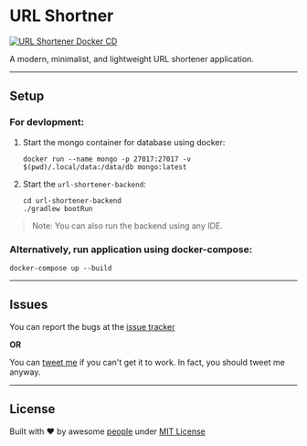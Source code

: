 # URL Shortner

[![URL Shortener Docker CD](https://github.com/urls/url-shortner/actions/workflows/cd-workflow.yml/badge.svg?branch=master)](https://github.com/urls/url-shortner/actions/workflows/cd-workflow.yml)

A modern, minimalist, and lightweight URL shortener application.

---

## Setup

### For devlopment:

1. Start the mongo container for database using docker:

    ```
    docker run --name mongo -p 27017:27017 -v $(pwd)/.local/data:/data/db mongo:latest
    ```

2. Start the `url-shortener-backend`:
    ```
    cd url-shortener-backend
    ./gradlew bootRun
    ```

> Note: You can also run the backend using any IDE.

### Alternatively, run application using docker-compose:

```
docker-compose up --build
```

---

## Issues

You can report the bugs at the [issue tracker](https://github.com/urls/url-shortener/issues)

**OR**

You can [tweet me](https://twitter.com/iamarpandey) if you can't get it to work. In fact, you should tweet me anyway.

---

## License

Built with ♥ by awesome [people](https://github.com/urls/url-shortener/graphs/contributors) under [MIT License](LICENSE)
